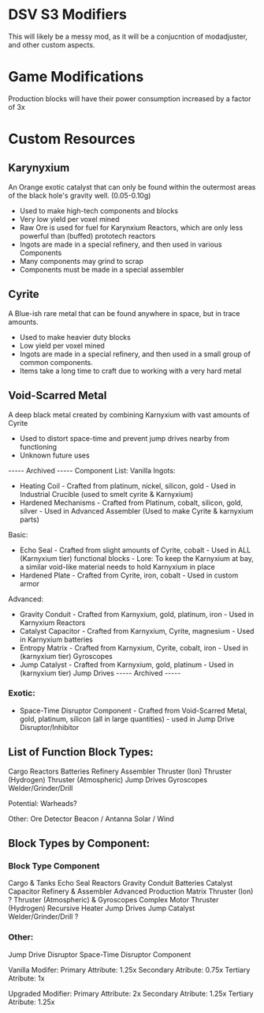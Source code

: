 # DSV S3 Modifiers
This will likely be a messy mod, as it will be a conjucntion of modadjuster, and other custom aspects.

# Game Modifications
Production blocks will have their power consumption increased by a factor of 3x


# Custom Resources
## Karynyxium
An Orange exotic catalyst that can only be found within the outermost areas of the black hole's gravity well. (0.05-0.10g)
- Used to make high-tech components and blocks
- Very low yield per voxel mined
- Raw Ore is used for fuel for Karynxium Reactors, which are only less powerful than (buffed) prototech reactors
- Ingots are made in a special refinery, and then used in various Components
- Many components may grind to scrap
- Components must be made in a special assembler

## Cyrite
A Blue-ish rare metal that can be found anywhere in space, but in trace amounts. 
- Used to make heavier duty blocks
- Low yield per voxel mined
- Ingots are made in a special refinery, and then used in a small group of common components.
- Items take a long time to craft due to working with a very hard metal

## Void-Scarred Metal
A deep black metal created by combining Karnyxium with vast amounts of Cyrite
- Used to distort space-time and prevent jump drives nearby from functioning
- Unknown future uses

----- Archived -----
Component List:
Vanilla Ingots:
- Heating Coil - Crafted from platinum, nickel, silicon, gold - Used in Industrial Crucible (used to smelt cyrite & Karnyxium)
- Hardened Mechanisms - Crafted from Platinum, cobalt, silicon, gold, silver - Used in Advanced Assembler (Used to make Cyrite & karnyxium parts)

Basic:
- Echo Seal - Crafted from slight amounts of Cyrite, cobalt - Used in ALL (Karnyxium tier) functional blocks - Lore: To keep the Karnyxium at bay, a similar void-like material needs to hold Karnyxium in place
- Hardened Plate - Crafted from Cyrite, iron, cobalt - Used in custom armor

Advanced:
- Gravity Conduit - Crafted from Karnyxium, gold, platinum, iron - Used in Karnyxium Reactors
- Catalyst Capacitor - Crafted from Karnyxium, Cyrite, magnesium - Used in Karnyxium batteries
- Entropy Matrix - Crafted from Karnyxium, Cyrite, cobalt, iron - Used in (karnyxium tier) Gyroscopes
- Jump Catalyst - Crafted from Karnyxium, gold, platinum - Used in (karnyxium tier) Jump Drives
----- Archived -----

### Exotic:
- Space-Time Disruptor Component - Crafted from Void-Scarred Metal, gold, platinum, silicon (all in large quantities) - used in Jump Drive Disruptor/Inhibitor


## List of Function Block Types:
Cargo
Reactors
Batteries
Refinery
Assembler
Thruster (Ion)
Thruster (Hydrogen)
Thruster (Atmospheric)
Jump Drives
Gyroscopes
Welder/Grinder/Drill

Potential:
Warheads?

Other:
Ore Detector
Beacon / Antanna
Solar / Wind


## Block Types by Component:

### Block Type                                 Component
Cargo & Tanks                                  Echo Seal
Reactors                                       Gravity Conduit
Batteries                                      Catalyst Capacitor
Refinery & Assembler                           Advanced Production Matrix
Thruster (Ion)                                 ?
Thruster (Atmospheric) & Gyroscopes            Complex Motor
Thruster (Hydrogen)                            Recursive Heater
Jump Drives                                    Jump Catalyst
Welder/Grinder/Drill                           ?



### Other:
Jump Drive Disruptor                           Space-Time Disruptor Component


Vanilla Modifer:
Primary Attribute: 1.25x
Secondary Atribute: 0.75x
Tertiary Atribute: 1x

Upgraded Modifier:
Primary Attribute: 2x
Secondary Atribute: 1.25x
Tertiary Atribute: 1.25x